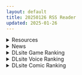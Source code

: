 ```yaml
---
layout: default
title: 20250126 RSS Reader
updated: 2025-01-26
---
```


<details class='content-parent'>
<summary>
Resources
</summary>
<details class='content-child'>
<summary>
<span class='rss-title'> [官方中文][サントナナ] シェアハウスの性活ルール3 </span> <a class='rss-link' href='https://gmgard.com/gm128494' target='_blank'>&nbsp;</a>
<div class='rss-published'> 🕛 20250125 19:47:45</div>
</summary>
<img src="https://static.gmgard.us/Images/upload/13067260347452861.jpg" /><br /><p>原话
買動漫自購
https://readmoo.com/book/210361283000101</p>
</details>
<details class='content-child'>
<summary>
<span class='rss-title'> [官方中文][ビフィダス] 運動公園の満島さん </span> <a class='rss-link' href='https://gmgard.com/gm128493' target='_blank'>&nbsp;</a>
<div class='rss-published'> 🕛 20250125 19:38:43</div>
</summary>
<img src="https://static.gmgard.us/Images/upload/80440260338427960.jpg" /><br /><p>原话
買動漫自購
https://readmoo.com/book/210321187000101?agree_adult=yes</p>
</details>
<details class='content-child'>
<summary>
<span class='rss-title'> [P站ID=18784723][ 风 某 人] fanbox 合集至24.12 [1G] </span> <a class='rss-link' href='https://gmgard.com/gm128492' target='_blank'>&nbsp;</a>
<div class='rss-published'> 🕛 20250125 19:04:38</div>
</summary>
<img src="https://static.gmgard.us/Images/upload/13112260304382091.jpg" /><br /><p>玩梗涩涩两不误，就是希望提高下产能。根本不够冲</p>
</details>
<details class='content-child'>
<summary>
<span class='rss-title'> [合集] [パントン] 作品合集 </span> <a class='rss-link' href='https://gmgard.com/gm128489' target='_blank'>&nbsp;</a>
<div class='rss-published'> 🕛 20250125 15:57:07</div>
</summary>
<img src="https://static.gmgard.us/Images/upload/21261252357072321.jpg" /><br /><p>最近刚从网上淘到的像素动画合集。虽说是像素动画，但那也是高像素的，不是那种糊作一团的像素。</p>
</details>
<details class='content-child'>
<summary>
<span class='rss-title'> [自购][RJ01315074](同人音声)[フォーリーサウンド]今日のオナホ当番~黒髪清楚な委員長と義務えっち~[柚木つばめ] </span> <a class='rss-link' href='https://gmgard.com/gm128488' target='_blank'>&nbsp;</a>
<div class='rss-published'> 🕛 20250125 15:22:10</div>
</summary>
<img src="https://static.gmgard.us/Images/upload/24559251812192505.jpg" /><br /><p>提前祝大家春节快乐！</p>
</details>
<details class='content-child'>
<summary>
<span class='rss-title'> [日系/合集][wakamaker (ワカメさん)]あなたの種回収します等42本[NTR/巨乳][3.4G] </span> <a class='rss-link' href='https://gmgard.com/gm128486' target='_blank'>&nbsp;</a>
<div class='rss-published'> 🕛 20250125 05:38:20</div>
</summary>
<img src="https://static.gmgard.us/Images/upload/76224251322274173.jpg" /><br /><p>(C102) [wakamaker (ワカメさん)] あなたの種回収します [中国翻訳]
(C103) [wakamaker (ワカメさん)] あなたの種回収します2 [白杨汉化组]
(C83) [wakamaker (ワカメさん)] 及川牧場一番搾りっ (アイドルマスター シンデレラガールズ)
(C86) [wakamaker (ワカメさん)] FALL INTO THE BOTTOM (艦隊こ</p>
</details>
<details class='content-child'>
<summary>
<span class='rss-title'> [ADV/官中][250114][ PacoPaco Soft][循环支付 / おちんぎんは身体払い 全CG PC[1.4G/百度] </span> <a class='rss-link' href='https://gmgard.com/gm128482' target='_blank'>&nbsp;</a>
<div class='rss-published'> 🕛 20250125 05:38:19</div>
</summary>
<img src="https://p.inari.site/usr/1108/679392579f86b.jpg" /><br /><p>[ADV/官中]循环支付 / おちんぎんは身体払い 全CG PC[1.4G/百度]</p>
</details>

</details>
<details class='content-parent'>
<summary>
News
</summary>
<details class='content-child'>
<summary>
<span class='rss-title'> 百款NTR作品開發商「Atelier Sakura」宣布開發終止，《學生會長紫藤喜那》為休止之作 </span> <a class='rss-link' href='https://www.4gamers.com.tw/news/detail/69818/atelier-sakura-closure-announcement' target='_blank'>&nbsp;</a>
<div class='rss-published'> 🕛 20250125 13:19:55</div>
</summary>
<img src="https://img.4gamers.com.tw/news-image/8d8ee3a7-c7f3-4a93-b268-36ce509dc3c3.jpg"/>
15 年走來不容易
</details>

</details>
<details class='content-parent'>
<summary>
DLsite Game Ranking
</summary>
<details class='content-child'>
<summary>
<span class='rss-title'> NTRレッスン - DLC ～さくら編 [Hizure] </span> <a class='rss-link' href='https://www.dlsite.com/maniax/work/=/product_id/RJ01309333.html' target='_blank'>&nbsp;</a>
<div class='rss-published'> 🕛 20250126 13:13:31</div>
</summary>
<img src ="http://img.dlsite.jp/modpub/images2/work/doujin/RJ01310000/RJ01309333_img_main.jpg"/><br/>NTRレッスンのDLC!さくらちゃんは家庭教師のレッスンで何を学ぶのでしょうか?
</details>
<details class='content-child'>
<summary>
<span class='rss-title'> 飼いならすマッサージ店 ～マリ編～ [ワルミヨ] </span> <a class='rss-link' href='https://www.dlsite.com/maniax/work/=/product_id/RJ01299953.html' target='_blank'>&nbsp;</a>
<div class='rss-published'> 🕛 20250126 13:13:31</div>
</summary>
<img src ="http://img.dlsite.jp/modpub/images2/work/doujin/RJ01300000/RJ01299953_img_main.jpg"/><br/>女の子を飼いならす一番簡単な方法は、「好きにさせること」だ。 学生時代のトラウマから逃れ、新天地で始めたマッサージ店。そこに訪れた内気なお客様のマリは、建物を間違えたものの、臆病な性格で言い出せず5回コースを契約してしまう。実は彼女も同級生だった...。今こそ、あなたの手で彼女の体と心を癒やしてあげましょう!
</details>
<details class='content-child'>
<summary>
<span class='rss-title'> エロ検閲者(the censor) [Ntraholic] </span> <a class='rss-link' href='https://www.dlsite.com/maniax/work/=/product_id/RJ01117570.html' target='_blank'>&nbsp;</a>
<div class='rss-published'> 🕛 20250126 13:13:31</div>
</summary>
<img src ="http://img.dlsite.jp/modpub/images2/work/doujin/RJ01118000/RJ01117570_img_main.jpg"/><br/>良い検閲官になりたい!
</details>
<details class='content-child'>
<summary>
<span class='rss-title'> 末日の中で彼女が堕落した [乳糖クエスト] </span> <a class='rss-link' href='https://www.dlsite.com/maniax/work/=/product_id/RJ01199397.html' target='_blank'>&nbsp;</a>
<div class='rss-published'> 🕛 20250126 13:13:31</div>
</summary>
<img src ="http://img.dlsite.jp/modpub/images2/work/doujin/RJ01200000/RJ01199397_img_main.jpg"/><br/>三倉市、静かな都市が突如ゾンビウイルスに襲われた。雷太と彼の妻、美惠はこの未知の災害に困っている。生き残るため、雷太はこれまで考えたことのない選択を迫られる……
</details>
<details class='content-child'>
<summary>
<span class='rss-title'> 夢魔世界の迷い人 [しもふみ屋] </span> <a class='rss-link' href='https://www.dlsite.com/maniax/work/=/product_id/RJ01292340.html' target='_blank'>&nbsp;</a>
<div class='rss-published'> 🕛 20250126 13:13:31</div>
</summary>
<img src ="http://img.dlsite.jp/modpub/images2/work/doujin/RJ01293000/RJ01292340_img_main.jpg"/><br/>えっちな夢魔たちにドットアニメで搾られる!おねショタ2D探索アクション
</details>

</details>
<details class='content-parent'>
<summary>
DLsite Voice Ranking
</summary>
<details class='content-child'>
<summary>
<span class='rss-title'> 【溫柔霸道】我的溫柔女友在床上不放過我【中文音聲】 [Bedtime Story 被談聲聆] </span> <a class='rss-link' href='https://www.dlsite.com/maniax/work/=/product_id/RJ01319971.html' target='_blank'>&nbsp;</a>
<div class='rss-published'> 🕛 20250126 13:13:34</div>
</summary>
<img src ="http://img.dlsite.jp/modpub/images2/work/doujin/RJ01320000/RJ01319971_img_main.jpg"/><br/>紀嫻是大了你幾歲,與你同居的女友。溫柔賢淑又充滿母性的她是許多人的理想型,而與她交往確實也令你感到很幸福。 不過唯一要注意的是──一旦上了床,她在滿足前絕不會放過你。
</details>
<details class='content-child'>
<summary>
<span class='rss-title'> ❤️甘あねメイド❤️「お姉ちゃんが"あまあまちゅっちゅ"してあげる...❤️」 [桃色みんと] </span> <a class='rss-link' href='https://www.dlsite.com/maniax/work/=/product_id/RJ01261681.html' target='_blank'>&nbsp;</a>
<div class='rss-published'> 🕛 20250126 13:13:34</div>
</summary>
<img src ="http://img.dlsite.jp/modpub/images2/work/doujin/RJ01262000/RJ01261681_img_main.jpg"/><br/>お姉ちゃんメイドはボクくん(あなた)の事がだ～いすきっ♪ボクくんの為ならば、添い寝に耳舐めにオナサポだってしてあげますっ♪お手々やお口、そしておま◯こっ♪お姉ちゃんの身体ぜ～んぶを使って、喜んでご奉仕させていただきますっ♪「そう...だってお姉ちゃんは...ボクくん専属の..."お姉ちゃんメイド"なんだから...♪」
</details>
<details class='content-child'>
<summary>
<span class='rss-title'> 【期間限定40%OFF】先生「が」ちょっとお部屋にお邪魔しますね [45voicelab] </span> <a class='rss-link' href='https://www.dlsite.com/maniax/work/=/product_id/RJ01295710.html' target='_blank'>&nbsp;</a>
<div class='rss-published'> 🕛 20250126 13:13:34</div>
</summary>
<img src ="http://img.dlsite.jp/modpub/images2/work/doujin/RJ01296000/RJ01295710_img_main.jpg"/><br/>先生「が」ちょっとお部屋にお邪魔しますね
</details>
<details class='content-child'>
<summary>
<span class='rss-title'> ~告白してきた清楚なあの子がムッツリスケベなアナル好きだった話~【KU100】 [牧場特供] </span> <a class='rss-link' href='https://www.dlsite.com/maniax/work/=/product_id/RJ01310679.html' target='_blank'>&nbsp;</a>
<div class='rss-published'> 🕛 20250126 13:13:34</div>
</summary>
<img src ="http://img.dlsite.jp/modpub/images2/work/doujin/RJ01311000/RJ01310679_img_main.jpg"/><br/>先輩への告白に成功した女学生の凜。清楚で細身、品行方正な彼女の実態は、相当のムッツリだった! 清楚な彼女があなたにしか見せないエッチな顔、下品に喘いじゃう彼女の秘められた趣味はアナル開発!? ムッツリドスケベ彼女と力尽きるまでエッチしちゃうお話です。
</details>
<details class='content-child'>
<summary>
<span class='rss-title'> 【陰沉色女】暗戀隔壁的頹廢女學生,沒想到搭話之後被邀上床了【中文音聲】 [Short-time Story 小點聲聆] </span> <a class='rss-link' href='https://www.dlsite.com/maniax/work/=/product_id/RJ01320000.html' target='_blank'>&nbsp;</a>
<div class='rss-published'> 🕛 20250126 13:13:34</div>
</summary>
<img src ="http://img.dlsite.jp/modpub/images2/work/doujin/RJ01320000/RJ01320000_img_main.jpg"/><br/>獨自住在隔壁的女學生似乎經常熬夜,每次看到她總是掛著深深的黑眼圈,很疲憊的樣子。但不知為何,那副模樣卻深深吸引著你。 某天你出門,看見她提著一大堆垃圾與回收物,於是出手幫忙,沒想到她為了「答謝」你,竟然……?
</details>

</details>
<details class='content-parent'>
<summary>
DLsite Comic Ranking
</summary>
<details class='content-child'>
<summary>
<span class='rss-title'> 分かってますよね?フリーナ様 [とっとこSたろう] </span> <a class='rss-link' href='https://www.dlsite.com/maniax/work/=/product_id/RJ01326373.html' target='_blank'>&nbsp;</a>
<div class='rss-published'> 🕛 20250126 13:13:36</div>
</summary>
<img src ="http://img.dlsite.jp/modpub/images2/work/doujin/RJ01327000/RJ01326373_img_main.jpg"/><br/>水の国の大スターでありアイドルでもあるフリーナ様! 彼女にかかればどんな舞台依頼も朝飯前だった! …が男から出された依頼は紳士淑女の大人向けの依頼で…?  性知識の乏しい彼女の行く末はいかに!
</details>
<details class='content-child'>
<summary>
<span class='rss-title'> ダウナー研究者お姉さんにお願いしてえっちなことしてもらう話。 [内臓研究所] </span> <a class='rss-link' href='https://www.dlsite.com/maniax/work/=/product_id/RJ01225571.html' target='_blank'>&nbsp;</a>
<div class='rss-published'> 🕛 20250126 13:13:36</div>
</summary>
<img src ="http://img.dlsite.jp/modpub/images2/work/doujin/RJ01226000/RJ01225571_img_main.jpg"/><br/>ダウナー研究者お姉さんとえっちなことをしよう
</details>
<details class='content-child'>
<summary>
<span class='rss-title'> 家が湿気過ぎて生えてきた幻覚誘発するキノコを誤食して発情したあとのあれやこれ [捕食少女] </span> <a class='rss-link' href='https://www.dlsite.com/maniax/work/=/product_id/RJ01114389.html' target='_blank'>&nbsp;</a>
<div class='rss-published'> 🕛 20250126 13:13:36</div>
</summary>
<img src ="http://img.dlsite.jp/modpub/images2/work/doujin/RJ01115000/RJ01114389_img_main.jpg"/><br/>これはごく普通すぎて普通でしかない一人の女子大学生の日常ストーリーです。 家の中が湿気てキノコが生えることになり、好奇心からそのキノコを誤って摂取した結果、幻覚を体験します。本文は52ページ。特典のおまけ2枚付きです。
</details>
<details class='content-child'>
<summary>
<span class='rss-title'> 女畜加工プラント 捕らわれたヒーロー・ツインバード加工記録 後編 [超健康屋] </span> <a class='rss-link' href='https://www.dlsite.com/maniax/work/=/product_id/RJ01294019.html' target='_blank'>&nbsp;</a>
<div class='rss-published'> 🕛 20250126 13:13:36</div>
</summary>
<img src ="http://img.dlsite.jp/modpub/images2/work/doujin/RJ01295000/RJ01294019_img_main.jpg"/><br/>様々な女性を捕らえクライアントに都合の良い女畜へと加工する女畜加工プラント。 今回捕らえられた超常の力を持つスーパーヒロイン、ニカとラキは非人道的かつ尊厳を踏みにじる残酷な加工を受け続ける事となる……
</details>
<details class='content-child'>
<summary>
<span class='rss-title'> 女子校の性欲処理係として編入した男子生徒による記録 [あのんの大洪水伝説] </span> <a class='rss-link' href='https://www.dlsite.com/maniax/work/=/product_id/RJ439801.html' target='_blank'>&nbsp;</a>
<div class='rss-published'> 🕛 20250126 13:13:36</div>
</summary>
<img src ="http://img.dlsite.jp/modpub/images2/work/doujin/RJ440000/RJ439801_img_main.jpg"/><br/>これは女子校でただ一人の男子である『性欲処理係』のあなたと 欲求不満なドスケベ女子達との濃厚変態プレイの記録である──… 女子校に編入させられたあなたを待っていたのは、思春期でムラムラが止まらない女の子たちとの淫らな日々!?溜まりに溜まった性欲とこじれまくった性癖を解放すべく、 あの手この手であなたに変態プレイを求めてくる彼女達… ド淫乱なニオイフェチ女子に囲まれた、スケベ過ぎる学園性活!
</details>

</details>
